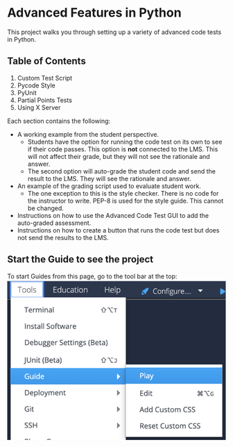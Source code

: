 # Advanced Features in Python

This project walks you through setting up a variety of advanced code tests in Python.

## Table of Contents

1) Custom Test Script
1) Pycode Style
1) PyUnit
1) Partial Points Tests
1) Using X Server

Each section contains the following:
* A working example from the student perspective. 
  * Students have the option for running the code test on its own to see if their code passes. This option is **not** connected to the LMS. This will not affect their grade, but they will not see the rationale and answer. 
  * The second option will auto-grade the student code and send the result to the LMS. They will see the rationale and answer.
* An example of the grading script used to evaluate student work.
  * The one exception to this is the style checker. There is no code for the instructor to write. PEP-8 is used for the style guide. This cannot be changed.
* Instructions on how to use the Advanced Code Test GUI to add the auto-graded assessment.
* Instructions on how to create a button that runs the code test but does not send the results to the LMS.

## Start the Guide to see the project
To start Guides from this page, go to the tool bar at the top:
![Play guide to start project](.guides/img/playGuide.png)